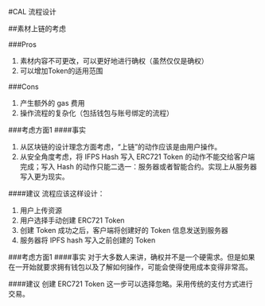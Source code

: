 #CAL 流程设计

##素材上链的考虑

###Pros
1. 素材内容不可更改，可以更好地进行确权（虽然仅仅是确权）
1. 可以增加Token的适用范围

###Cons
1. 产生额外的 gas 费用
1. 操作流程的复杂化（包括钱包与账号绑定的流程）

###考虑方面1
####事实
1. 从区块链的设计理念方面考虑，“上链”的动作应该是由用户操作。
1. 从安全角度考虑，将 IFPS Hash 写入 ERC721 Token 的动作不能交给客户端完成；写入 Hash 的动作只能二选一：服务器或者智能合约。实现上从服务器写入更为现实。

####建议
流程应该这样设计：
1. 用户上传资源
1. 用户选择手动创建 ERC721 Token
1. 创建 Token 成功之后，客户端将创建好的 Token 信息发送到服务器
1. 服务器将 IPFS hash 写入之前创建的 Token

###考虑方面1
####事实
对于大多数人来讲，确权并不是一个硬需求。但是如果在一开始就要求拥有钱包以及了解如何操作，可能会使得使用成本变得非常高。

####建议
创建 ERC721 Token 这一步可以选择忽略。采用传统的支付方式进行交易。